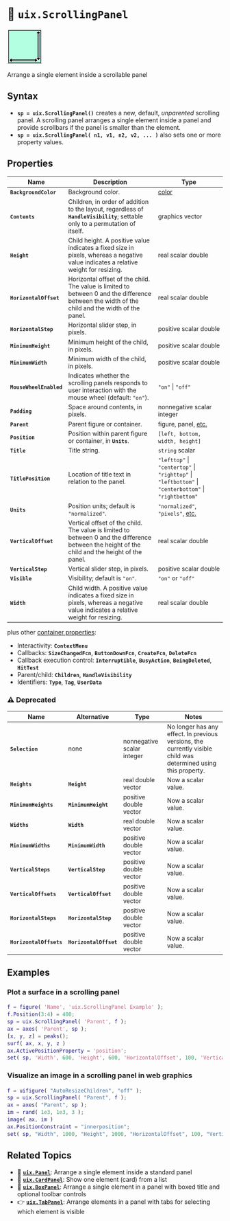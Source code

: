 # :scroll: **`uix.ScrollingPanel`**

![ScrollingPanel](Images/bigicon_ScrollingPanel.png "ScrollingPanel")

Arrange a single element inside a scrollable panel

## Syntax

* **`sp = uix.ScrollingPanel()`** creates a new, default, *unparented* scrolling panel. A scrolling panel arranges a single element inside a panel and provide scrollbars if the panel is smaller than the element.
* **`sp = uix.ScrollingPanel( n1, v1, n2, v2, ... )`** also sets one or more property values.

## Properties

| Name | Description | Type |
| --- | --- | --- |
| **`BackgroundColor`** | Background color. | [color](https://www.mathworks.com/help/matlab/creating_plots/specify-plot-colors.html) |
| **`Contents`** | Children, in order of addition to the layout, regardless of **`HandleVisibility`**; settable only to a permutation of itself. | graphics vector |
| **`Height`** | Child height. A positive value indicates a fixed size in pixels, whereas a negative value indicates a relative weight for resizing. | real scalar double |
| **`HorizontalOffset`** | Horizontal offset of the child. The value is limited to between 0 and the difference between the width of the child and the width of the panel. | real scalar double |
| **`HorizontalStep`** | Horizontal slider step, in pixels. | positive scalar double |
| **`MinimumHeight`** | Minimum height of the child, in pixels. | positive scalar double |
| **`MinimumWidth`** | Minimum width of the child, in pixels. | positive scalar double |
| **`MouseWheelEnabled`** | Indicates whether the scrolling panels responds to user interaction with the mouse wheel (default: `"on"`). | `"on"` \| `"off"` |
| **`Padding`** | Space around contents, in pixels. | nonnegative scalar integer |
| **`Parent`** | Parent figure or container. | figure, panel, [etc.](https://www.mathworks.com/help/matlab/ref/matlab.ui.container.panel-properties.html#mw_e4809363-1f35-4bc7-89f8-36ed9cccb017) |
| **`Position`** | Position within parent figure or container, in **`Units`**. | `[left, bottom, width, height]` |
| **`Title`** | Title string. | `string` scalar |
| **`TitlePosition`** | Location of title text in relation to the panel. | `"lefttop"` \| `"centertop"` \| `"righttop"` \| `"leftbottom"` \| `"centerbottom"` \| `"rightbottom"` |
| **`Units`** | Position units; default is `"normalized"`. | `"normalized"`, `"pixels"`, [etc.](https://www.mathworks.com/help/matlab/ref/matlab.ui.container.panel-properties.html#bub8wap-1_sep_shared-Position) |
| **`VerticalOffset`** | Vertical offset of the child. The value is limited to between 0 and the difference between the height of the child and the height of the panel. | real scalar double |
| **`VerticalStep`** | Vertical slider step, in pixels. | positive scalar double |
| **`Visible`** | Visibility; default is `"on"`. | `"on"` or `"off"` |
| **`Width`** | Child width. A positive value indicates a fixed size in pixels, whereas a negative value indicates a relative weight for resizing. | real scalar double |

plus other [container properties](https://www.mathworks.com/help/matlab/ref/matlab.ui.container.panel-properties.html):
* Interactivity: **`ContextMenu`**
* Callbacks: **`SizeChangedFcn`**, **`ButtonDownFcn`**, **`CreateFcn`**, **`DeleteFcn`**
* Callback execution control: **`Interruptible`**, **`BusyAction`**, **`BeingDeleted`**, **`HitTest`**
* Parent/child: **`Children`**, **`HandleVisibility`**
* Identifiers: **`Type`**, **`Tag`**, **`UserData`**

### :warning: Deprecated

| Name | Alternative | Type | Notes |
| --- | --- | --- | --- |
| **`Selection`** | none | nonnegative scalar integer | No longer has any effect. In previous versions, the currently visible child was determined using this property. |
| **`Heights`** | **`Height`** | real double vector | Now a scalar value. |
| **`MinimumHeights`** | **`MinimumHeight`** | positive double vector | Now a scalar value. |
| **`Widths`** | **`Width`** | real double vector | Now a scalar value. |
| **`MinimumWidths`** | **`MinimumWidth`** | positive double vector | Now a scalar value. |
| **`VerticalSteps`** | **`VerticalStep`** | positive double vector | Now a scalar value. |
| **`VerticalOffsets`** | **`VerticalOffset`** | positive double vector | Now a scalar value. |
| **`HorizontalSteps`** | **`HorizontalStep`** | positive double vector | Now a scalar value. |
| **`HorizontalOffsets`** | **`HorizontalOffset`** | positive double vector | Now a scalar value. |

## Examples

### Plot a surface in a scrolling panel

```matlab
f = figure( 'Name', 'uix.ScrollingPanel Example' );
f.Position(3:4) = 400;
sp = uix.ScrollingPanel( 'Parent', f );
ax = axes( 'Parent', sp );
[x, y, z] = peaks();
surf( ax, x, y, z )
ax.ActivePositionProperty = 'position';
set( sp, 'Width', 600, 'Height', 600, 'HorizontalOffset', 100, 'VerticalOffset', 100 )
```

### Visualize an image in a scrolling panel in web graphics

```matlab
f = uifigure( "AutoResizeChildren", "off" );
sp = uix.ScrollingPanel( "Parent", f );
ax = axes( "Parent", sp );
im = rand( 1e3, 1e3, 3 );
image( ax, im )
ax.PositionConstraint = "innerposition";
set( sp, "Width", 1000, "Height", 1000, "HorizontalOffset", 100, "VerticalOffset", 100 )
```

## Related Topics
* :page_facing_up: [**`uix.Panel`**](uixPanel.md): Arrange a single element inside a standard panel
* :card_index: [**`uix.CardPanel`**](uixCardPanel.md): Show one element (card) from a list
* :black_square_button: [**`uix.BoxPanel`**](uixBoxPanel.md): Arrange a single element in a panel with boxed title and optional toolbar controls
* :point_right: [**`uix.TabPanel`**](uixTabPanel.md): Arrange elements in a panel with tabs for selecting which element is visible